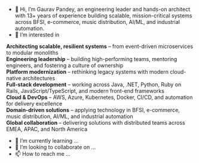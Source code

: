 - 👋 Hi, I’m Gaurav Pandey, an engineering leader and hands-on architect with 13+ years of experience building scalable, mission-critical systems across BFSI, e-commerce, music distribution, AI/ML, and industrial automation.
-  👀 I’m interested in

 **Architecting scalable, resilient systems** – from event-driven microservices to modular monoliths  
 **Engineering leadership** – building high-performing teams, mentoring engineers, and fostering a culture of ownership  
 **Platform modernization** – rethinking legacy systems with modern cloud-native architectures  
 **Full-stack development** – working across Java, .NET, Python, Ruby on Rails, JavaScript/TypeScript, and modern front-end frameworks  
 **Cloud & DevOps** – AWS, Azure, Kubernetes, Docker, CI/CD, and automation for delivery excellence  
 **Domain-driven solutions** – applying technology in BFSI, e-commerce, music distribution, AI/ML, and industrial automation  
 **Global collaboration** – delivering solutions with distributed teams across EMEA, APAC, and North America  


- 🌱 I’m currently learning ...
- 💞️ I’m looking to collaborate on ...
- 📫 How to reach me ...

<!---
gaurav-devxp/gaurav-devxp is a ✨ special ✨ repository because its `README.md` (this file) appears on your GitHub profile.
You can click the Preview link to take a look at your changes.
--->
